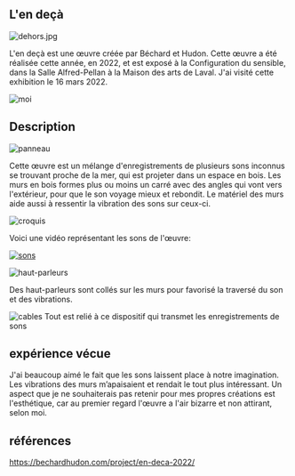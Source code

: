 ## L'en deçà
![dehors.jpg](/bechard_hudon_l_en_deca/medias/dehors.jpg)

L'en deçà est une œuvre créée par Béchard et Hudon. Cette œuvre a été réalisée cette année, en 2022, et est exposé à la Configuration du sensible, dans la Salle Alfred-Pellan à la Maison des arts de Laval. J'ai visité cette exhibition le 16 mars 2022.


![moi](/bechard_hudon_l_en_deca/medias/moi.jpg)

## Description

![panneau](/bechard_hudon_l_en_deca/medias/panneau.png)

Cette œuvre est un mélange d'enregistrements de plusieurs sons inconnus se trouvant proche de la mer, qui est projeter dans un espace en bois. Les murs en bois formes plus ou moins un carré avec des angles qui vont vers l'extérieur, pour que le son voyage mieux et rebondit. Le matériel des murs aide aussi à ressentir la vibration des sons sur ceux-ci.

![croquis](/bechard_hudon_l_en_deca/croquis/croquis.jpg)

Voici une vidéo représentant les sons de l'œuvre:

[![sons](https://img.youtube.com/vi/tvCPHiN5dWk/0.jpg)](http://www.youtube.com/watch?v=tvCPHiN5dWk)

![haut-parleurs](/bechard_hudon_l_en_deca/medias/haut-parleur.jpg)

Des haut-parleurs sont collés sur les murs pour favorisé la traversé du son et des vibrations.

![cables](/bechard_hudon_l_en_deca/medias/composant_cables.jpg)
Tout est relié à ce dispositif qui transmet les enregistrements de sons

## expérience vécue

J'ai beaucoup aimé le fait que les sons laissent place à notre imagination. Les vibrations des murs m’apaisaient et rendait le tout plus intéressant. Un aspect que je ne souhaiterais pas retenir pour mes propres créations est l'esthétique, car au premier regard l'œuvre a l'air bizarre et non attirant, selon moi.

## références

https://bechardhudon.com/project/en-deca-2022/
